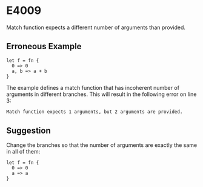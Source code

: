 # E4009

Match function expects a different number of arguments than provided.

## Erroneous Example

```moonbit
let f = fn {
  0 => 0
  a, b => a + b
}
```

The example defines a match function that has incoherent number of arguments in
different branches. This will result in the following error on line 3:

```default
Match function expects 1 arguments, but 2 arguments are provided.
```

## Suggestion

Change the branches so that the number of arguments are exactly the same in all
of them:

```moonbit
let f = fn {
  0 => 0
  a => a
}
```
